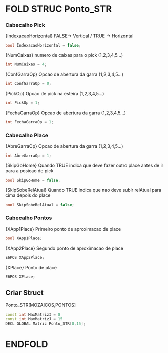 # FOLD STRUC Ponto_STR
### Cabecalho Pick

{IndexacaoHorizontal} FALSE-> Vertical / TRUE -> Horizontal

```c++
bool IndexacaoHorizontal = false;
```
{NumCaixas} numero de caixas para o pick (1,2,3,4,5...)

```c++
int NumCaixas = 4;
```

{ConfGarraOp} Opcao de abertura da garra (1,2,3,4,5...)

```c++
int ConfGarraOp = 0;
```

{PickOp} Opcao de pick na esteira (1,2,3,4,5...)

```c++
int PickOp = 1;
```

{FechaGarraOp} Opcao de abertura da garra (1,2,3,4,5...)

```c++
int FechaGarraOp = 1;
```

### Cabecalho Place

{AbreGarraOp} Opcao de abertura da garra (1,2,3,4,5...)

```c++
int AbreGarraOp = 1;
```

{SkipGoHome} Quando TRUE indica que deve fazer outro place antes de ir para a posicao de pick

```c++
bool SkipGoHome = false;
```

{SkipSobeRelAtual} Quando TRUE indica que nao deve subir relAtual para cima depois do place

```c++
bool SkipSobeRelAtual = false;
```

### Cabecalho Pontos

{XApp1Place} Primeiro ponto de aproximacao de place

```c++
bool XApp1Place;
```

{XApp2Place} Segundo ponto de aproximacao de place

```c++
E6POS XApp2Place;
```

{XPlace} Ponto de place

```c++
E6POS XPlace;
```

## Criar Struct 

Ponto_STR[MOZAICOS,PONTOS]

```c++
const int MaxMatrizI = 8
const int MaxMatrizJ = 15  
DECL GLOBAL Matriz Ponto_STR[8,15];
```

# ENDFOLD